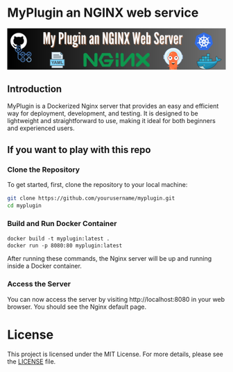 # MyPlugin an NGINX web service

![](./Image/Cloudforet%20-%20Myplugin%20an%20nginx%20web%20server.png)
## Introduction
MyPlugin is a Dockerized Nginx server that provides an easy and efficient way for deployment, development, and testing. It is designed to be lightweight and straightforward to use, making it ideal for both beginners and experienced users.

## If you want to play with this repo

### Clone the Repository
To get started, first, clone the repository to your local machine:

```bash
git clone https://github.com/yourusername/myplugin.git
cd myplugin

```
### Build and Run Docker Container

```
docker build -t myplugin:latest .
docker run -p 8080:80 myplugin:latest
```
After running these commands, the Nginx server will be up and running inside a Docker container.

### Access the Server
You can now access the server by visiting http://localhost:8080 in your web browser. You should see the Nginx default page.

# License
This project is licensed under the MIT License. For more details, please see the [LICENSE](https://github.com/Suraj-kumar00/myplugin/blob/main/LICENSE) file.